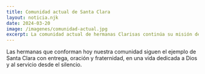 ```yaml
---
title: Comunidad actual de Santa Clara
layout: noticia.njk
date: 2024-03-20
image: /imagenes/comunidad-actual.jpg
excerpt: La comunidad actual de hermanas Clarisas continúa su misión desde el corazón del convento.
---
```


Las hermanas que conforman hoy nuestra comunidad siguen el ejemplo de Santa Clara con entrega, oración y fraternidad, en una vida dedicada a Dios y al servicio desde el silencio. 
